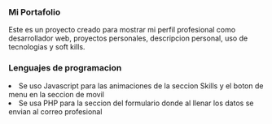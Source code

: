 ### Mi Portafolio<p>
Este es un proyecto creado para mostrar mi perfil profesional como desarrollador web, proyectos personales, descripcion personal, uso de tecnologias y soft kills.
</p>

### Lenguajes de programacion

<li>Se uso Javascript para las animaciones de la seccion Skills y el boton de menu en la seccion de movil
</li>
<li>Se usa PHP para la seccion del formulario donde al llenar los datos se envian al  correo profesional
</li>
